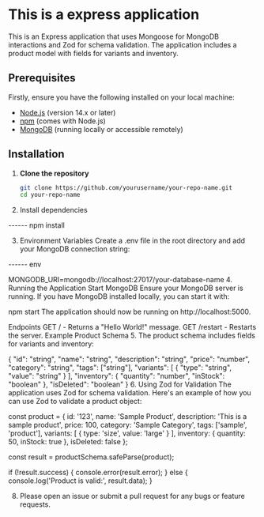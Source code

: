 # This is a express application

This is an Express application that uses Mongoose for MongoDB interactions and Zod for schema validation. The application includes a product model with fields for variants and inventory.

## Prerequisites

Firstly, ensure you have the following installed on your local machine:

- [Node.js](https://nodejs.org/) (version 14.x or later)
- [npm](https://www.npmjs.com/) (comes with Node.js)
- [MongoDB](https://www.mongodb.com/) (running locally or accessible remotely)

## Installation

1. **Clone the repository**

   ```sh
   git clone https://github.com/yourusername/your-repo-name.git
   cd your-repo-name

   ```

2. Install dependencies

------ npm install

3. Environment Variables
   Create a .env file in the root directory and add your MongoDB connection string:

------ env

MONGODB_URI=mongodb://localhost:27017/your-database-name 4. Running the Application
Start MongoDB
Ensure your MongoDB server is running. If you have MongoDB installed locally, you can start it with:

npm start
The application should now be running on http://localhost:5000.

Endpoints
GET / - Returns a "Hello World!" message.
GET /restart - Restarts the server.
Example Product Schema 5. The product schema includes fields for variants and inventory:

{
"id": "string",
"name": "string",
"description": "string",
"price": "number",
"category": "string",
"tags": ["string"],
"variants": [
{
"type": "string",
"value": "string"
}
],
"inventory": {
"quantity": "number",
"inStock": "boolean"
},
"isDeleted": "boolean"
} 6. Using Zod for Validation
The application uses Zod for schema validation. Here's an example of how you can use Zod to validate a product object:

const product = {
id: '123',
name: 'Sample Product',
description: 'This is a sample product',
price: 100,
category: 'Sample Category',
tags: ['sample', 'product'],
variants: [
{
type: 'size',
value: 'large'
}
],
inventory: {
quantity: 50,
inStock: true
},
isDeleted: false
};

const result = productSchema.safeParse(product);

if (!result.success) {
console.error(result.error);
} else {
console.log('Product is valid:', result.data);
}

8.  Please open an issue or submit a pull request for any bugs or feature requests.
